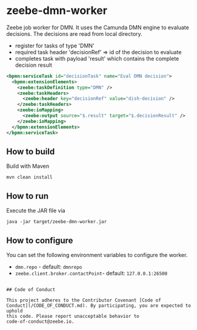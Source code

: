 # zeebe-dmn-worker
Zeebe job worker for DMN. It uses the Camunda DMN engine to evaluate decisions. The decisions are read from local directory.

* register for tasks of type 'DMN'
* required task header 'decisionRef' => id of the decision to evaluate
* completes task with payload 'result' which contains the complete decision result

```xml
<bpmn:serviceTask id="decisionTask" name="Eval DMN decision">
  <bpmn:extensionElements>
    <zeebe:taskDefinition type="DMN" />
    <zeebe:taskHeaders>
      <zeebe:header key="decisionRef" value="dish-decision" />
    </zeebe:taskHeaders>
    <zeebe:ioMapping>
      <zeebe:output source="$.result" target="$.decisionResult" />
    </zeebe:ioMapping>
  </bpmn:extensionElements>
</bpmn:serviceTask>
```

## How to build

Build with Maven

`mvn clean install`

## How to run

Execute the JAR file via

`java -jar target/zeebe-dmn-worker.jar`

## How to configure

You can set the following environment variables to configure the worker.

* `dmn.repo` - default: `dmnrepo`
* `zeebe.client.broker.contactPoint`- default: `127.0.0.1:26500`
```

## Code of Conduct

This project adheres to the Contributor Covenant [Code of
Conduct](/CODE_OF_CONDUCT.md). By participating, you are expected to uphold
this code. Please report unacceptable behavior to
code-of-conduct@zeebe.io.
